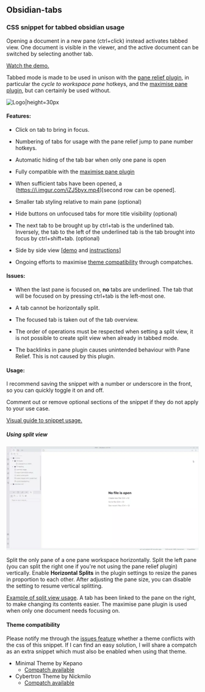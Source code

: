 ## Obsidian-tabs
### CSS snippet for tabbed obsidian usage
Opening a document in a new pane (ctrl+click) instead activates tabbed view. One document is visible in the viewer, and the active document can be switched by selecting another tab.

[Watch the demo.](https://i.imgur.com/7V0m2Ub.mp4)

Tabbed mode is made to be used in unison with the [pane relief plugin](https://github.com/pjeby/pane-relief), in particular the _cycle to workspace pane_ hotkeys, and the [maximise pane plugin](https://github.com/deathau/maximise-active-pane-obsidian), but can certainly be used without.

![Logo|height=30px](https://ko-fi.com/img/Kofi_Logo_Blue.svg "Ko-fi logo")

#### Features: 

- Click on tab to bring in focus.

- Numbering of tabs for usage with the pane relief jump to pane number hotkeys.

- Automatic hiding of the tab bar when only one pane is open

- Fully compatible with the [maximise pane plugin](https://github.com/deathau/maximise-active-pane-obsidian)

- When sufficient tabs have been opened, a (https://i.imgur.com/iZJ5byx.mp4)[second row can be opened].

- Smaller tab styling relative to main pane (optional)

- Hide buttons on unfocused tabs for more title visibility (optional)

 - The next tab to be brought up by ctrl+tab is the underlined tab. Inversely, the tab to the left of the underlined tab is the tab brought into focus by ctrl+shift+tab. (optional)

- Side by side view \[[demo](https://raw.githubusercontent.com/gitobsidiantutorial/obsidian-tabs/main/vids/horizontalconfigure.webp) and [instructions](#using-split-view)\]

- Ongoing efforts to maximise [theme compatibility](theme-compatibility) through compatches.


#### Issues:

- When the last pane is focused on, **no** tabs are underlined. The tab that will be focused on by pressing ctrl+tab is the left-most one.

- A tab cannot be horizontally split.

- The focused tab is taken out of the tab overview.

- The order of operations must be respected when setting a split view, it is not possible to create split view when already in tabbed mode.

- The backlinks in pane plugin causes unintended behaviour with Pane Relief. This is not caused by this plugin.



#### Usage:

I recommend saving the snippet with a number or underscore in the front, so you can quickly toggle it on and off.

Comment out or remove optional sections of the snippet if they do not apply to your use case.

[Visual guide to snippet usage.](https://i.imgur.com/aB3eMRn.mp4)

##### Using split view
![video](https://raw.githubusercontent.com/gitobsidiantutorial/obsidian-tabs/main/vids/horizontalconfigure.webp)

Split the only pane of a one pane workspace horizontally. Split the left pane (you can split the right one if you're not using the pane relief plugin) vertically. Enable **Horizontal Splits** in the plugin settings to resize the panes in proportion to each other. After adjusting the pane size, you can disable the setting to resume vertical splitting.

[Example of split view usage](https://i.imgur.com/lStwTNI.mp4). A tab has been linked to the pane on the right, to make changing its contents easier. The maximise pane plugin is used when only one document needs focusing on.


#### Theme compatibility
Please notify me through the [issues feature](https://github.com/gitobsidiantutorial/obsidian-tabs/issues) whether a theme conflicts with the css of this snippet. If I can find an easy solution, I will share a compatch as an extra snippet which must also be enabled when using that theme.

- Minimal Theme by Kepano
  - [Compatch available](https://raw.githubusercontent.com/gitobsidiantutorial/obsidian-tabs/main/compatch_minimal_theme.css)
- Cybertron Theme by Nickmilo
  - [Compatch available](https://raw.githubusercontent.com/gitobsidiantutorial/obsidian-tabs/main/compatch_cybertron_theme.css)

